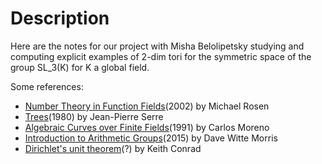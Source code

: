 Description
==========

Here are the notes for our project with Misha Belolipetsky studying and computing explicit examples of 2-dim tori for the symmetric space of the group SL_3(K) for K a global field.

Some references:
* [Number Theory in Function Fields](https://link.springer.com/book/10.1007/978-1-4757-6046-0)(2002) by Michael Rosen
* [Trees](https://link.springer.com/book/10.1007/978-3-642-61856-7)(1980) by Jean-Pierre Serre 
* [Algebraic Curves over Finite Fields](https://doi.org/10.1017/CBO9780511608766)(1991) by Carlos Moreno
* [Introduction to Arithmetic Groups](https://deductivepress.ca/)(2015) by Dave Witte Morris
* [Dirichlet's unit theorem](https://kconrad.math.uconn.edu/blurbs/gradnumthy/unittheorem.pdf)(?) by Keith Conrad
